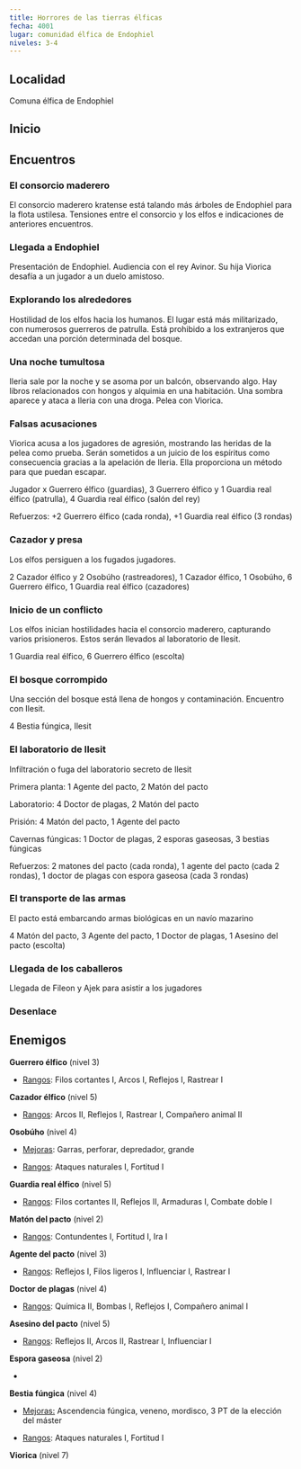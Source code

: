 ```yaml
---
title: Horrores de las tierras élficas
fecha: 4001
lugar: comunidad élfica de Endophiel
niveles: 3-4
---
```


## Localidad

Comuna élfica de Endophiel

## Inicio



## Encuentros

### El consorcio maderero

El consorcio maderero kratense está talando más árboles de Endophiel para la flota ustilesa. Tensiones entre el consorcio y los elfos e indicaciones de anteriores encuentros.

### Llegada a Endophiel

Presentación de Endophiel. Audiencia con el rey Avinor. Su hija Viorica desafía a un jugador a un duelo amistoso.

### Explorando los alrededores

Hostilidad de los elfos hacia los humanos. El lugar está más militarizado, con numerosos guerreros de patrulla. Está prohibido a los extranjeros que accedan una porción determinada del bosque.

### Una noche tumultosa

Ileria sale por la noche y se asoma por un balcón, observando algo. Hay libros relacionados con hongos y alquimia en una habitación. Una sombra aparece y ataca a Ileria con una droga. Pelea con Viorica.

### Falsas acusaciones

Viorica acusa a los jugadores de agresión, mostrando las heridas de la pelea como prueba. Serán sometidos a un juicio de los espíritus como consecuencia gracias a la apelación de Ileria. Ella proporciona un método para que puedan escapar.

Jugador x Guerrero élfico (guardias), 3 Guerrero élfico y 1 Guardia real élfico (patrulla), 4 Guardia real élfico (salón del rey)

Refuerzos: +2 Guerrero élfico (cada ronda), +1 Guardia real élfico (3 rondas)

### Cazador y presa

Los elfos persiguen a los fugados jugadores.

2 Cazador élfico y 2 Osobúho (rastreadores), 1 Cazador élfico, 1 Osobúho, 6 Guerrero élfico, 1 Guardia real élfico (cazadores) 

### Inicio de un conflicto

Los elfos inician hostilidades hacia el consorcio maderero, capturando varios prisioneros. Estos serán llevados al laboratorio de Ilesit.

1 Guardia real élfico, 6 Guerrero élfico (escolta)

### El bosque corrompido

Una sección del bosque está llena de hongos y contaminación. Encuentro con Ilesit.

4 Bestia fúngica, Ilesit

### El laboratorio de Ilesit

Infiltración o fuga del laboratorio secreto de Ilesit

Primera planta: 1 Agente del pacto, 2 Matón del pacto

Laboratorio: 4 Doctor de plagas, 2 Matón del pacto

Prisión: 4 Matón del pacto, 1 Agente del pacto

Cavernas fúngicas: 1 Doctor de plagas, 2 esporas gaseosas, 3 bestias fúngicas

Refuerzos: 2 matones del pacto (cada ronda), 1 agente del pacto (cada 2 rondas), 1 doctor de plagas con espora gaseosa (cada 3 rondas)

### El transporte de las armas

El pacto está embarcando armas biológicas en un navío mazarino

4 Matón del pacto, 3 Agente del pacto, 1 Doctor de plagas, 1 Asesino del pacto (escolta)

### Llegada de los caballeros

Llegada de Fileon y Ajek para asistir a los jugadores

### Desenlace



## Enemigos

**Guerrero élfico** (nivel 3)

- <u>Rangos</u>: Filos cortantes I, Arcos I, Reflejos I, Rastrear I

**Cazador élfico** (nivel 5)

- <u>Rangos</u>: Arcos II, Reflejos I, Rastrear I, Compañero animal II

**Osobúho** (nivel 4)

- <u>Mejoras</u>: Garras, perforar, depredador, grande

- <u>Rangos</u>: Ataques naturales I, Fortitud I

**Guardia real élfico** (nivel 5)

- <u>Rangos</u>: Filos cortantes II, Reflejos II, Armaduras I, Combate doble I

**Matón del pacto** (nivel 2)

- <u>Rangos</u>: Contundentes I, Fortitud I, Ira I

**Agente del pacto** (nivel 3)

- <u>Rangos</u>: Reflejos I, Filos ligeros I, Influenciar I, Rastrear I

**Doctor de plagas** (nivel 4)

- <u>Rangos</u>: Química II, Bombas I, Reflejos I, Compañero animal I

**Asesino del pacto** (nivel 5)

- <u>Rangos</u>: Reflejos II, Arcos II, Rastrear I, Influenciar I

**Espora gaseosa** (nivel 2)

- 

**Bestia fúngica** (nivel 4)

- <u>Mejoras:</u> Ascendencia fúngica, veneno, mordisco, 3 PT de la elección del máster

- <u>Rangos</u>: Ataques naturales I, Fortitud I

**Viorica** (nivel 7)
